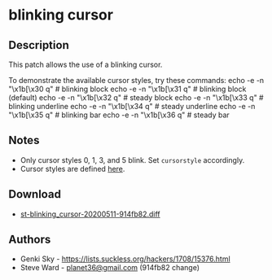 blinking cursor
===============

Description
-----------
This patch allows the use of a blinking cursor.

To demonstrate the available cursor styles, try these commands:
	echo -e -n "\x1b[\x30 q" # blinking block
	echo -e -n "\x1b[\x31 q" # blinking block (default)
	echo -e -n "\x1b[\x32 q" # steady block
	echo -e -n "\x1b[\x33 q" # blinking underline
	echo -e -n "\x1b[\x34 q" # steady underline
	echo -e -n "\x1b[\x35 q" # blinking bar
	echo -e -n "\x1b[\x36 q" # steady bar

Notes
-----
* Only cursor styles 0, 1, 3, and 5 blink.  Set `cursorstyle` accordingly.
* Cursor styles are defined [here](https://invisible-island.net/xterm/ctlseqs/ctlseqs.html#h4-Functions-using-CSI-_-ordered-by-the-final-character-lparen-s-rparen:CSI-Ps-SP-q.1D81).

Download
--------
* [st-blinking\_cursor-20200511-914fb82.diff](st-blinking_cursor-20200511-914fb82.diff)

Authors
-------
* Genki Sky - <https://lists.suckless.org/hackers/1708/15376.html>
* Steve Ward - <planet36@gmail.com> (914fb82 change)

